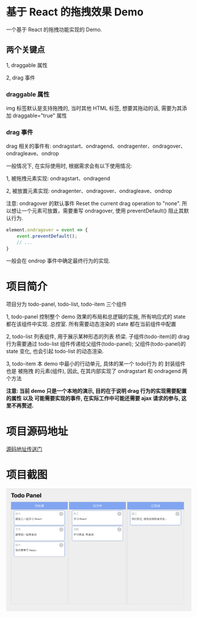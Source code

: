 # 基于 React 的拖拽效果 Demo

一个基于 React 的拖拽功能实现的 Demo.

## 两个关键点

1, draggable 属性

2, drag 事件

### draggable 属性

img 标签默认是支持拖拽的, 当时其他 HTML 标签, 想要其拖动的话, 需要为其添加 draggable="true" 属性

### drag 事件

drag 相关的事件有: ondragstart、ondragend、ondragenter、ondragover、ondragleave、ondrop

一般情况下, 在实际使用时, 根据需求会有以下使用情况:

1, 被拖拽元素实现: ondragstart、ondragend

2, 被放置元素实现: ondragenter、ondragover、ondragleave、ondrop

注意: ondragover 的默认事件 Reset the current drag operation to "none". 所以想让一个元素可放置，需要重写 ondragover, 使用 preventDefault() 阻止其默认行为.
```JavaScript
element.ondragover = event => { 
    event.preventDefault();
    // ...
}
```
一般会在 ondrop 事件中确定最终行为的实现.

# 项目简介

项目分为 todo-panel, todo-list, todo-item 三个组件

1, todo-panel 控制整个 demo 效果的布局和总逻辑的实施, 所有响应式的 state 都在该组件中实现.
总控室.
所有需要动态渲染的 state 都在当前组件中配置

2, todo-list 列表组件, 用于展示某种形态的列表
桥梁.
子组件(todo-item)的 drag 行为需要通过 todo-list 组件传递给父组件(todo-panel);
父组件(todo-panel)的 state 变化, 也会引起 todo-list 的动态渲染.

3, todo-item 本 demo 中最小的行动单元, 具体的某一个 todo行为 的 封装组件
也是 被拖拽 的元素(组件), 因此, 在其内部实现了 ondragstart 和 ondragend 两个方法


**注意: 当前 demo 只是一个本地的演示, 目的在于说明 drag 行为的实现需要配置的属性 以及 可能需要实现的事件, 在实际工作中可能还需要 ajax 请求的参与, 这里不再赘述.**

# 项目源码地址
[源码地址传送门](https://github.com/CoderLeoD/react-drag)

# 项目截图
![项目截图](https://raw.githubusercontent.com/CoderLeoD/react-drag/main/src/images/demo.png)

